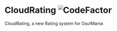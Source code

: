 # CloudRating ![CodeFactor](https://www.codefactor.io/repository/github/cloudholic/cloudrating/badge/master)
CloudRating, a new Rating system for Osu!Mania

